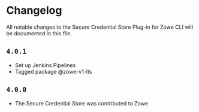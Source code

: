 # Changelog

All notable changes to the Secure Credential Store Plug-in for Zowe CLI will be documented in this file.

## `4.0.1`
 
- Set up Jenkins Pipelines
- Tagged package @zowe-v1-lts

## `4.0.0`

- The Secure Credential Store was contributed to Zowe
